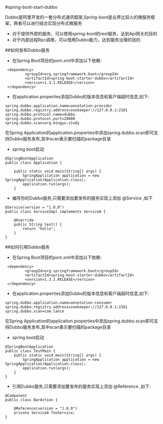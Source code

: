 #spring-boot-start-dubbo

Dubbo是阿里开发的一套分布式通讯框架,Spring-boot是业界比较火的微服务框架，两者可以进行结合实现分布式微服务
* 对于提供外部的服务，可以使用spring-boot的rest服务，达到Api网关的目的
* 对于内部远程Rpc调用，可以借用Dubbo能力，达到服务治理的目的

##如何发布Dubbo服务
* 在Spring Boot项目的pom.xml中添加以下依赖:
```
 <dependency>
         <groupId>org.springframework.boot</groupId>
         <artifactId>spring-boot-starter-dubbo</artifactId>
         <version>1.3.1.RELEASE</version>
 </dependency>
 ```
* 在application.properties添加Dubbo的版本信息和客户端超时信息,如下:
```
spring.dubbo.application.name=annotation-provider
spring.dubbo.registry.address=zookeeper://127.0.0.1:2181
spring.dubbo.protocol.name=dubbo
spring.dubbo.protocol.port=20880
spring.dubbo.scan=org.mingyu.study
```
在Spring Application的application.properties中添加spring.dubbo.scan即可支持Dubbo服务发布,其中scan表示要扫描的package目录
* spring boot启动
```
@SpringBootApplication
public class Application {

    public static void main(String[] args) {
        SpringApplication application = new SpringApplication(Application.class);
        application.run(args);
    }
```
* 编写你的Dubbo服务,只需要添加要发布的服务实现上添加 @Service ,如下
```
@Service(version = "1.0.0")
public class ServiceImpl implements ServiceA {

    @Override
    public String test() {
        return "hello";
    }
}

```

##如何引用Dubbo服务
* 在Spring Boot项目的pom.xml中添加以下依赖:
```
 <dependency>
         <groupId>org.springframework.boot</groupId>
         <artifactId>spring-boot-starter-dubbo</artifactId>
         <version>1.3.1.RELEASE</version>
 </dependency>
 ```
* 在application.properties添加Dubbo的版本信息和客户端超时信息,如下:
```
spring.dubbo.application.name=annotation-consumer
spring.dubbo.registry.address=zookeeper://127.0.0.1:2181
spring.dubbo.scan=com.lance
```
在Spring Application的application.properties中添加spring.dubbo.scan即可支持Dubbo服务发布,其中scan表示要扫描的package目录

* spring boot启动
```
@SpringBootApplication
public class TestMain {
    public static void main(String[] args) {
        SpringApplication application = new SpringApplication(Application.class);
        application.run(args);
    }
}
```
* 引用Dubbo服务,只需要添加要发布的服务实现上添加 @Reference ,如下:
```
@Component
public class BarAction {

    @Reference(version = "1.0.0")
    private ServiceA fooService;
}
```
